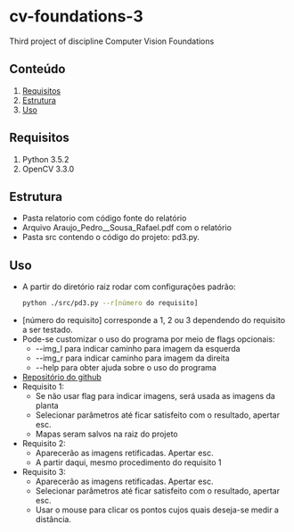 # cv-foundations-3
Third project of discipline Computer Vision Foundations

## Conteúdo
 1. [Requisitos](#requisitos)
 2. [Estrutura](#estrutura)
 3. [Uso](#uso)

## Requisitos 
1.  Python 3.5.2	
2.  OpenCV 3.3.0

## Estrutura
- Pasta relatorio com código fonte do relatório
- Arquivo Araujo_Pedro__Sousa_Rafael.pdf com o relatório
- Pasta src contendo o código do projeto: pd3.py.

## Uso
- A partir do diretório raiz rodar com configurações padrão:
	```bash
	python ./src/pd3.py --r[número do requisito]
	```
-  [número do requisito] corresponde a 1, 2 ou 3 dependendo do requisito a ser testado.
- Pode-se customizar o uso do programa por meio de flags opcionais:
	- --img_l para indicar caminho para imagem da esquerda
	- --img_r para indicar caminho para imagem da direita
	- --help para obter ajuda sobre o uso do programa
- [Repositório do github](https://github.com/raf21a/cv-foundations-3)
- Requisito 1:
	- Se não usar flag para indicar imagens, será usada as imagens da planta
	- Selecionar parâmetros até ficar satisfeito com o resultado, apertar esc.
	- Mapas seram salvos na raiz do projeto
- Requisito 2:
	- Aparecerão as imagens retificadas. Apertar esc.
	- A partir daqui, mesmo procedimento do requisito 1
- Requisito 3:
	- Aparecerão as imagens retificadas. Apertar esc.
	- Selecionar parâmetros até ficar satisfeito com o resultado, apertar esc.
	- Usar o mouse para clicar os pontos cujos quais deseja-se medir a distância.
